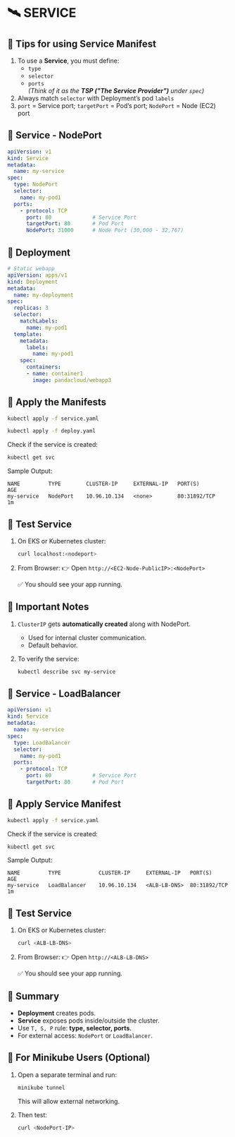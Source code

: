 # 🛰️ SERVICE
## 📌 Tips for using Service Manifest

1. To use a **Service**, you must define:
   - `type`
   - `selector`
   - `ports`  
   _(Think of it as the **TSP ("The Service Provider")** under `spec`)_
2. Always match `selector` with Deployment’s pod `labels`
3. `port` = Service port; `targetPort` = Pod’s port; `NodePort` = Node (EC2) port

## 🔹 Service - NodePort

```yaml
apiVersion: v1
kind: Service
metadata:
  name: my-service
spec:
  type: NodePort
  selector:
    name: my-pod1
  ports:
    - protocol: TCP
      port: 80             # Service Port     
      targetPort: 80       # Pod Port
      NodePort: 31000      # Node Port (30,000 - 32,767)
````

## 🔹 Deployment
```yaml
# Static webapp
apiVersion: apps/v1
kind: Deployment
metadata:
  name: my-deployment
spec:
  replicas: 3
  selector:
    matchLabels:
      name: my-pod1
  template:
    metadata:
      labels:
        name: my-pod1
    spec:
      containers:
      - name: container1
        image: pandacloud/webapp3
```
## 🔹 Apply the Manifests

```bash
kubectl apply -f service.yaml
```
```bash
kubectl apply -f deploy.yaml
```
Check if the service is created:

```bash
kubectl get svc
```

Sample Output:

```
NAME         TYPE        CLUSTER-IP     EXTERNAL-IP   PORT(S)        AGE
my-service   NodePort    10.96.10.134   <none>        80:31892/TCP   1m
```

## 🔹 Test Service

1. On EKS or Kubernetes cluster:

   ```bash
   curl localhost:<nodeport>
   ```

2. From Browser:
   👉 Open `http://<EC2-Node-PublicIP>:<NodePort>`

   ✅ You should see your app running.

## 🔹 Important Notes

1. `ClusterIP` gets **automatically created** along with NodePort.

   * Used for internal cluster communication.
   * Default behavior.

2. To verify the service:

   ```bash
   kubectl describe svc my-service
   ```


## 🔹 Service - LoadBalancer

```yaml
apiVersion: v1
kind: Service
metadata:
  name: my-service
spec:
  type: LoadBalancer
  selector:
    name: my-pod1
  ports:
    - protocol: TCP
      port: 80             # Service Port     
      targetPort: 80       # Pod Port
````
## 🔹 Apply Service Manifest

```bash
kubectl apply -f service.yaml
```

Check if the service is created:

```bash
kubectl get svc
```

Sample Output:

```
NAME         TYPE            CLUSTER-IP     EXTERNAL-IP   PORT(S)        AGE
my-service   LoadBalancer    10.96.10.134   <ALB-LB-DNS>  80:31892/TCP   1m
```

## 🔹 Test Service

1. On EKS or Kubernetes cluster:

   ```bash
   curl <ALB-LB-DNS>
   ```

2. From Browser:
   👉 Open `http://<ALB-LB-DNS>`

   ✅ You should see your app running.

## 📝 Summary

* **Deployment** creates pods.
* **Service** exposes pods inside/outside the cluster.
* Use `T, S, P` rule: **type, selector, ports**.
* For external access: `NodePort` or `LoadBalancer`.

## 🔹 For Minikube Users (Optional)

1. Open a separate terminal and run:

   ```bash
   minikube tunnel
   ```

   This will allow external networking.

2. Then test:

   ```bash
   curl <NodePort-IP>
   ```


